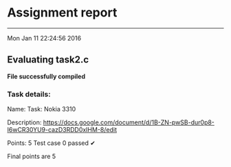 # Assignment report
---
Mon Jan 11 22:24:56 2016

## Evaluating task2.c

**File successfully compiled**

### Task details:

Name: Task: Nokia 3310

Description: https://docs.google.com/document/d/1B-ZN-pwSB-dur0p8-I6wCR30YU9-cazD3RDD0xIHM-8/edit

Points: 5
Test case 0 passed ✔︎ 

 Final points are 5
